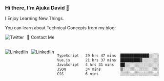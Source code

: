 ### Hi there, I'm Ajuka David 🥷

I Enjoy Learning New Things.

You can learn about Technical Concepts from my blog:

<a href="https://tobit.hashnode.dev/"> <img src="https://img.shields.io/badge/Hashnode-2962FF?style=for-the-badge&logo=hashnode&logoColor=white"
     alt="Twitter"
     style="float: left; margin-right: 10px;" /> </a>


📱 Contact Me

<br />
<a href="https://www.linkedin.com/in/david-ajuka-630660144/"> <img src="https://img.shields.io/badge/LinkedIn-0077B5?style=for-the-badge&logo=linkedin&logoColor=white"
     alt="LinkedIin"
     style="float: left; margin-right: 10px;" /> </a> <a href="mailto:ajuka.zephiniah@gmail.com"> <img src="https://img.shields.io/badge/Gmail-D14836?style=for-the-badge&logo=gmail&logoColor=white"
     alt="LinkedIin"
     style="float: left; margin-right: 10px;" /> </a>
     

<!--START_SECTION:waka-->

```txt
TypeScript   29 hrs 47 mins  █████████████░░░░░░░░░░░░   52.45 %
Vue.js       21 hrs 37 mins  █████████▓░░░░░░░░░░░░░░░   38.06 %
JavaScript   4 hrs 31 mins   ██░░░░░░░░░░░░░░░░░░░░░░░   07.95 %
JSON         34 mins         ▒░░░░░░░░░░░░░░░░░░░░░░░░   01.02 %
CSS          6 mins          ░░░░░░░░░░░░░░░░░░░░░░░░░   00.18 %
```

<!--END_SECTION:waka-->
